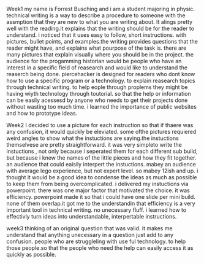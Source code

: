 Week1
my name is Forrest Busching and i am a student majoring in physic.
technical writing is a way to describe a procedure to someone with the assmption that they are new to what you are writing about.
It alings pretty well with the reading.it explains that the writing should be for the reader to understand.
i noticed that it uses easy to follow, short instructions. with pictures, bullet points, and examples.the writing provides questions that the reader might have, and explains what pourpose of the task is. there are many pictures that explain visually where you should be in the project.
the audience for the progamming historian would be people who have an interest in a specific field of reasearch and would like to understand the reaserch being done. piercehacker is designed for readers who dont know how to use a specific program or a technology. to explain reasearch topics through technical writing. to help eople through proplems they might be having wiyth technology through toutorial. so that the help or information can be easily acessesd by anyone who needs to get their projects done without wasting too much time.
i learned the importance of public websites and how to prototype ideas.


Week2 
I decided to use a picture for each instruction so that if thaere was any confusion, it would quickly be eleviated. some ofthe pictures requiered weird angles to show what the instuctions are saying.the instuctions themselvese are pretty straightforward. it was very simpleto write the instuctions , not only because i seperated them for each different sub build, but because i knew the names of the little pieces and how they fit together.  
an audience that could eaisily interpert the instuctions. mabey an audience with average lego experience, but not expert level. so mabey 12ish and up. i thought it would be a good idea to condense the ideas as much as possible to keep them from being overcomplicated. 
i delivered my instuctions via powerpoint. there was one major factor that motivated the choice. it was efficiency. powerpoint made it so that i could have one slide per mini build. none of them overlap.it got me to the understandin that efficiency is  a very important tool in technical writing. no unecessary fluff.
i learned how to effectivly turn ideas into understandable, interpertable instructions.


week3
thinking of an original question that was valid. it makes me understand that anything unecessary in a question just add to any confusion.
people who are struggleling with use ful technology. to help those people.so that the people who need the help can easily access it as quickly as possible.
